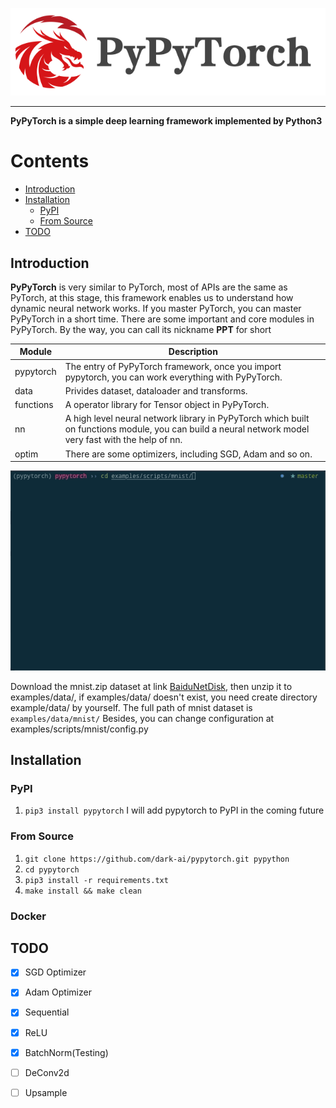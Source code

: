 ![PyPyTorch-Logo](./assets/imgs/pypytorch-logo.png)

---

**PyPyTorch is a simple deep learning framework implemented by Python3**

# Contents

* [Introduction](#introduction)
* [Installation](#installation)
  * [PyPI](#pypi)
  * [From Source](#from-source)
* [TODO](#todo)


## Introduction

**PyPyTorch** is very similar to PyTorch, most of APIs are the same as PyTorch, at this stage, this framework enables us to understand how dynamic neural network works. If you master PyTorch, you can master PyPyTorch in a short time. There are some important and core modules in PyPyTorch. By the way, you can call its nickname **PPT** for short

| Module    | Description                                                  |
| --------- | ------------------------------------------------------------ |
| pypytorch | The entry of PyPyTorch framework, once you import pypytorch, you can work everything with PyPyTorch. |
| data      | Privides dataset, dataloader and transforms.                 |
| functions | A operator library for Tensor object in PyPyTorch.           |
| nn        | A high level neural network library in PyPyTorch which built on functions module, you can build a neural network model very fast with the help of nn. |
| optim     | There are some optimizers, including SGD, Adam and so on.    |

![pypytorch-run-mnist](./assets/gifs/pypytorch-run-mnist.gif)

Download the mnist.zip dataset at link [BaiduNetDisk](https://pan.baidu.com/s/1bfUBrjVqkHuunh4IsYW9EQ), then unzip it to examples/data/, if examples/data/ doesn't exist, you need create directory example/data/ by yourself. The full path of mnist dataset is `examples/data/mnist/` Besides, you can change configuration at examples/scripts/mnist/config.py

## Installation

### PyPI

1. `pip3 install pypytorch` I will add pypytorch to PyPI in the coming future

### From Source

1. `git clone https://github.com/dark-ai/pypytorch.git pypython`
2. `cd pypytorch`
3. `pip3 install -r requirements.txt`
4. `make install && make clean`

### Docker




## TODO

+ [x] SGD Optimizer
+ [x] Adam Optimizer
+ [x] Sequential
+ [x] ReLU
+ [x] BatchNorm(Testing) 
+ [ ] DeConv2d
+ [ ] Upsample

